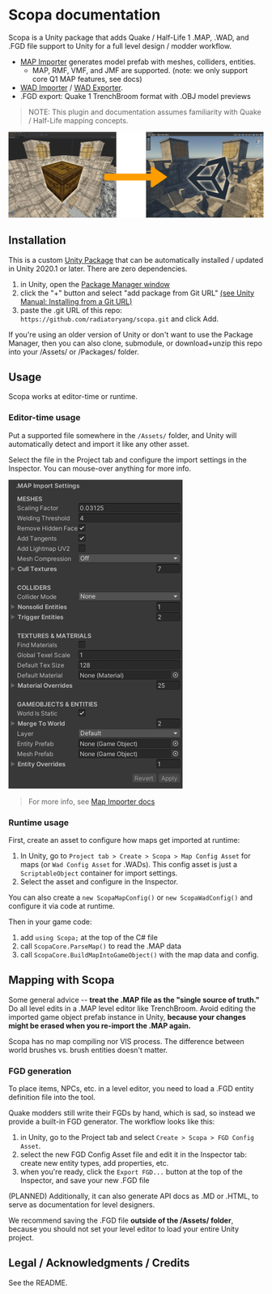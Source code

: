 # Scopa documentation

Scopa is a Unity package that adds Quake / Half-Life 1 .MAP, .WAD, and .FGD file support to Unity for a full level design / modder workflow.

- [MAP Importer](MapImporter.md) generates model prefab with meshes, colliders, entities.
    - MAP, RMF, VMF, and JMF are supported. (note: we only support core Q1 MAP features, see docs)
- [WAD Importer](WadImporter.md) / [WAD Exporter](WadExporter.md).
- .FGD export: Quake 1 TrenchBroom format with .OBJ model previews

> NOTE: This plugin and documentation assumes familiarity with Quake / Half-Life mapping concepts.

![TrenchbroomToUnity](TrenchbroomToUnity.png)

## Installation

This is a custom [Unity Package](https://docs.unity3d.com/Manual/PackagesList.html) that can be automatically installed / updated in Unity 2020.1 or later. There are zero dependencies.

1. in Unity, open the [Package Manager window](https://docs.unity3d.com/Manual/upm-ui.html)
2. click the "+" button and select "add package from Git URL" [(see Unity Manual: Installing from a Git URL)](https://docs.unity3d.com/2021.2/Documentation/Manual/upm-ui-giturl.html)
3. paste the .git URL of this repo: `https://github.com/radiatoryang/scopa.git` and click Add.

If you're using an older version of Unity or don't want to use the Package Manager, then you can also clone, submodule, or download+unzip this repo into your /Assets/ or /Packages/ folder. 

## Usage

Scopa works at editor-time or runtime.

### Editor-time usage

Put a supported file somewhere in the `/Assets/` folder, and Unity will automatically detect and import it like any other asset. 

Select the file in the Project tab and configure the import settings in the Inspector. You can mouse-over anything for more info.

![MapImporter](MapImportInspector.png)

> For more info, see [Map Importer docs](MapImporter.md)

### Runtime usage

First, create an asset to configure how maps get imported at runtime:
1. In Unity, go to `Project tab > Create > Scopa > Map Config Asset` for maps (or `Wad Config Asset` for .WADs). This config asset is just a `ScriptableObject` container for import settings. 
2. Select the asset and configure in the Inspector.

You can also create a `new ScopaMapConfig()` or `new ScopaWadConfig()` and configure it via code at runtime.

Then in your game code:
1. add `using Scopa;` at the top of the C# file
2. call `ScopaCore.ParseMap()` to read the .MAP data
3. call `ScopaCore.BuildMapIntoGameObject()` with the map data and config.

## Mapping with Scopa

Some general advice -- **treat the .MAP file as the "single source of truth."** Do all level edits in a .MAP level editor like TrenchBroom. Avoid editing the imported game object prefab instance in Unity, **because your changes might be erased when you re-import the .MAP again.**

Scopa has no map compiling nor VIS process. The difference between world brushes vs. brush entities doesn't matter.


### FGD generation

To place items, NPCs, etc. in a level editor, you need to load a .FGD entity definition file into the tool.

Quake modders still write their FGDs by hand, which is sad, so instead we provide a built-in FGD generator. The workflow looks like this:

1. in Unity, go to the Project tab and select `Create > Scopa > FGD Config Asset`.
2. select the new FGD Config Asset file and edit it in the Inspector tab: create new entity types, add properties, etc.
3. when you're ready, click the `Export FGD...` button at the top of the Inspector, and save your new .FGD file

(PLANNED) Additionally, it can also generate API docs as .MD or .HTML, to serve as documentation for level designers.

We recommend saving the .FGD file **outside of the /Assets/ folder**, because you should not set your level editor to load your entire Unity project.




## Legal / Acknowledgments / Credits

See the README.
